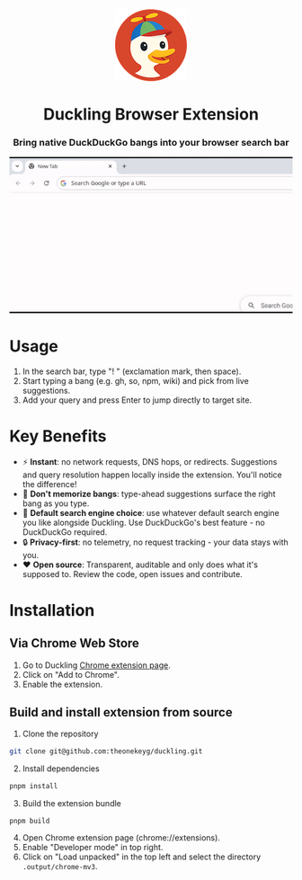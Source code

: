 <div align="center">

<img src=_assets/icon-128.png alt="Duckling icon" height=128>
<h1 align="center">Duckling Browser Extension</h1>

<h3>Bring native DuckDuckGo bangs into your browser search bar</h3>

<img src="_assets/Duckling.gif" alt="Duckling usage example">

</div>

# Usage

1. In the search bar, type "! " (exclamation mark, then space).
2. Start typing a bang (e.g. gh, so, npm, wiki) and pick from live suggestions.
3. Add your query and press Enter to jump directly to target site.

# Key Benefits

* ⚡ **Instant**: no network requests, DNS hops, or redirects. Suggestions and query resolution happen locally inside the extension. You'll notice the difference!
* 🧠 **Don't memorize bangs**: type-ahead suggestions surface the right bang as you type.
* 🧩 **Default search engine choice**: use whatever default search engine you like alongside Duckling. Use DuckDuckGo's best feature - no DuckDuckGo required.
* 🔒 **Privacy-first**: no telemetry, no request tracking - your data stays with you.
* ❤️ **Open source**: Transparent, auditable and only does what it's supposed to. Review the code, open issues and contribute.

# Installation

## Via Chrome Web Store

1. Go to Duckling [Chrome extension page](https://chromewebstore.google.com/detail/duckling/kkhpjkabnebjkdpcpagdpcchpcdjnonp).
2. Click on "Add to Chrome".
3. Enable the extension.

## Build and install extension from source

1. Clone the repository
```bash
git clone git@github.com:theonekeyg/duckling.git
```
2. Install dependencies
```bash
pnpm install
```
3. Build the extension bundle
```
pnpm build
```
4. Open Chrome extension page (chrome://extensions).
5. Enable "Developer mode" in top right.
6. Click on "Load unpacked" in the top left and select the directory `.output/chrome-mv3`.
